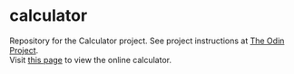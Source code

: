 # calculator
Repository for the Calculator project. See project instructions at [The Odin Project](https://www.theodinproject.com/lessons/calculator).  
Visit [this page](https://loumarven.github.io/calculator/) to view the online calculator.
